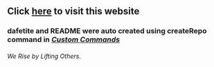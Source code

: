 ## Click [here](https://dafetiteogaga.github.io/dafetite/) to visit this website

### dafetite and README were auto created using createRepo command in [*Custom Commands*](https://github.com/DafetiteOgaga/custom_commands)




###### *We Rise by Lifting Others.*
